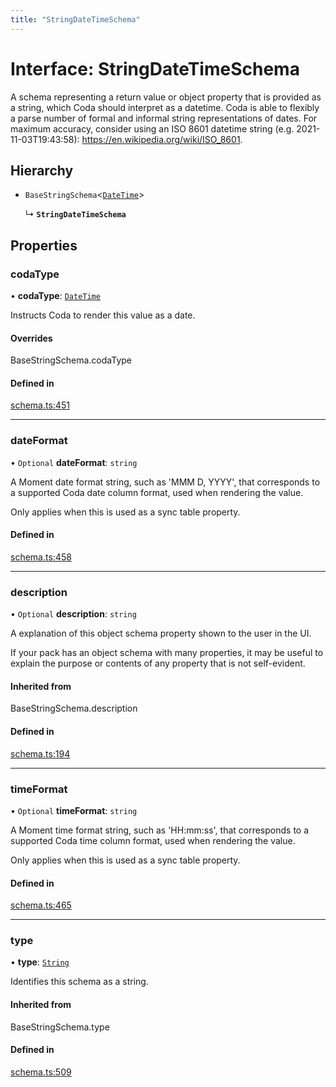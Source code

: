 ```yaml
---
title: "StringDateTimeSchema"
---
```

# Interface: StringDateTimeSchema

A schema representing a return value or object property that is provided as a string,
which Coda should interpret as a datetime. Coda is able to flexibly a parse number of formal
and informal string representations of dates. For maximum accuracy, consider using an
ISO 8601 datetime string (e.g. 2021-11-03T19:43:58): https://en.wikipedia.org/wiki/ISO_8601.

## Hierarchy

- `BaseStringSchema`<[`DateTime`](../enums/ValueHintType.md#datetime)\>

  ↳ **`StringDateTimeSchema`**

## Properties

### codaType

• **codaType**: [`DateTime`](../enums/ValueHintType.md#datetime)

Instructs Coda to render this value as a date.

#### Overrides

BaseStringSchema.codaType

#### Defined in

[schema.ts:451](https://github.com/coda/packs-sdk/blob/main/schema.ts#L451)

___

### dateFormat

• `Optional` **dateFormat**: `string`

A Moment date format string, such as 'MMM D, YYYY', that corresponds to a supported Coda date column format,
used when rendering the value.

Only applies when this is used as a sync table property.

#### Defined in

[schema.ts:458](https://github.com/coda/packs-sdk/blob/main/schema.ts#L458)

___

### description

• `Optional` **description**: `string`

A explanation of this object schema property shown to the user in the UI.

If your pack has an object schema with many properties, it may be useful to
explain the purpose or contents of any property that is not self-evident.

#### Inherited from

BaseStringSchema.description

#### Defined in

[schema.ts:194](https://github.com/coda/packs-sdk/blob/main/schema.ts#L194)

___

### timeFormat

• `Optional` **timeFormat**: `string`

A Moment time format string, such as 'HH:mm:ss', that corresponds to a supported Coda time column format,
used when rendering the value.

Only applies when this is used as a sync table property.

#### Defined in

[schema.ts:465](https://github.com/coda/packs-sdk/blob/main/schema.ts#L465)

___

### type

• **type**: [`String`](../enums/ValueType.md#string)

Identifies this schema as a string.

#### Inherited from

BaseStringSchema.type

#### Defined in

[schema.ts:509](https://github.com/coda/packs-sdk/blob/main/schema.ts#L509)
